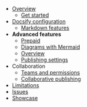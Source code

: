 - [Overview](/)
  - [Get started](get-started)
- [Docsify configuration](advanced/docsify)
  - [Markdown features](advanced/markdown-features)
- **Advanced features**
  - [Prepaid](advanced/mermaid-prepaid)
  - [Diagrams with Mermaid](advanced/mermaid)
  - [Overview](advanced/mermaid-overview)
  - [Publishing settings](advanced/publishing-settings)
- Collaboration
  - [Teams and permissions](collaboration/teams-and-permissions)
  - [Collaborative publishing](collaboration/collaborative-publishing)
- [Limitations](limitations)
- [Issues](issues)
- [Showcase](showcase)
